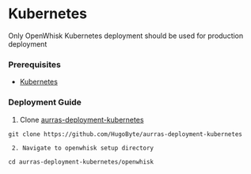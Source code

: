 # Kubernetes

Only OpenWhisk Kubernetes deployment should be used for production deployment

### Prerequisites

* [Kubernetes](../../../kubernetes/)

### Deployment Guide

1. Clone [aurras-deployment-kubernetes](https://github.com/HugoByte/aurras-deployment-kubernetes)

```text
git clone https://github.com/HugoByte/aurras-deployment-kubernetes
```

     2. Navigate to openwhisk setup directory

```text
cd aurras-deployment-kubernetes/openwhisk
```

